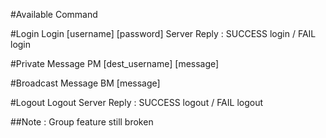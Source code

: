 #Available Command

#Login
Login [username] [password]
Server Reply : SUCCESS login / FAIL login

#Private Message
PM [dest_username] [message]

#Broadcast Message
BM [message]

#Logout
Logout
Server Reply : SUCCESS logout / FAIL logout

##Note :
Group feature still broken